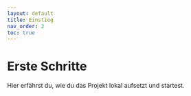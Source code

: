 ```yaml
---
layout: default
title: Einstieg
nav_order: 2
toc: true
---
```


# Erste Schritte

Hier erfährst du, wie du das Projekt lokal aufsetzt und startest.

